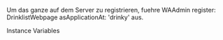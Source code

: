 Um das ganze auf dem Server zu registrieren, fuehre 
	WAAdmin register: DrinklistWebpage asApplicationAt: 'drinky'
aus.

Instance Variables
